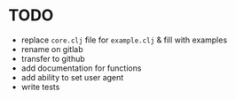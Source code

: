 # TODO
 - replace `core.clj` file for `example.clj` & fill with examples
 - rename on gitlab
 - transfer to github
 - add documentation for functions
 - add ability to set user agent
 - write tests